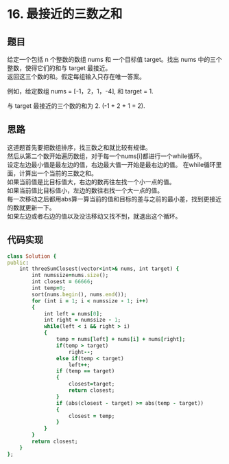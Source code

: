 # 16. 最接近的三数之和
## 题目
给定一个包括 n 个整数的数组 nums 和 一个目标值 target。找出 nums 中的三个整数，使得它们的和与 target 最接近。  
返回这三个数的和。假定每组输入只存在唯一答案。  

例如，给定数组 nums = [-1，2，1，-4], 和 target = 1.  

与 target 最接近的三个数的和为 2. (-1 + 2 + 1 = 2).  

## 思路
这道题首先要把数组排序，找三数之和就比较有规律。  
然后从第二个数开始遍历数组，对于每一个nums[i]都进行一个while循环。  
设定左边最小值是最左边的值，右边最大值一开始是最右边的值。
在while循环里面，计算出一个当前的三数之和。  
如果当前值是比目标值大，右边的数再往左找一个小一点的值。  
如果当前值比目标值小，左边的数往右找一个大一点的值。  
每一次移动之后都用abs算一算当前的值和目标的差与之前的最小差，找到更接近的数就更新一下。  
如果左边或者右边的值以及没法移动又找不到，就退出这个循环。  
## 代码实现
```ruby
class Solution {
public:
    int threeSumClosest(vector<int>& nums, int target) {
        int numssize=nums.size();
        int closest = 66666;
        int temp=0;
        sort(nums.begin(), nums.end());
        for (int i = 1; i < numssize - 1; i++)
        {
            int left = nums[0];
            int right = numssize - 1;
            while(left < i && right > i)
            {
                temp = nums[left] + nums[i] + nums[right];
                if(temp > target)
                    right--;
                else if(temp < target)
                    left++;
                if (temp == target)
                {
                    closest=target;
                    return closest;
                }
                if (abs(closest - target) >= abs(temp - target))
                {
                    closest = temp;
                }
            }
        }
        return closest;
    }
};
```
